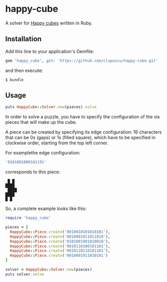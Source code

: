 # happy-cube

A solver for [Happy cubes](http://www.happycube.com/) written in Ruby.

## Installation

Add this line to your application's Gemfile:

```ruby
gem 'happy_cube', git: 'https://github.com/clupascu/happy-cube.git'
```

and then execute:

    $ bundle

## Usage

```ruby
puts HappyCube::Solver.new(pieces).solve
```

In order to solve a puzzle, you have to specify the configuration of the six pieces that will make up the cube.

A piece can be created by specifying its edge configuration: 16 characters that can be 0s (gaps) or 1s (filled square), which have to be specified in clockwise order, starting from the top left corner.

For examplethe edge configuration:

```ruby
'0101001000101101'
```

corresponds to this piece:

```
 █ █
████
 ████
████
█ █
```

So, a complete example looks like this:

```ruby
require 'happy_cube'

pieces = [
  HappyCube::Piece.create('0010010101010101'),
  HappyCube::Piece.create('0010001011011010'),
  HappyCube::Piece.create('0101001001010010'),
  HappyCube::Piece.create('0010110100101101'),
  HappyCube::Piece.create('0010110110101101'),
  HappyCube::Piece.create('0010001011010101')
]

solver = HappyCube::Solver.new(pieces)
puts solver.solve
```
